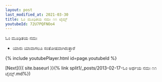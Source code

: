 ```yaml
---
layout: post
last_modified_at: 2021-03-30
title: ಓಂ ಮೂಢಿತಯ ನಮಃ ೧೧ ಟೈಮ್ಸ್
youtubeId: 72U7PQFNOo4
---
```

 
 
 ಓಂ ಮೂಢಿತಯ ನಮಃ  
 
 -  ಯಾರು ಯಾವಾಗಲೂ ಸಂತೋಷವಾಗಿರುತ್ತಾರೆ 
 
  
 
  
 
 
 
 
 
 


{% include youtubePlayer.html id=page.youtubeId %}
 
[Next]({{ site.baseurl }}{% link  split1/_posts/2013-02-17-ಓಂ ಅರ್ಥಯ ನಮಃ ೧೧ ಟೈಮ್ಸ್.md%})
 

